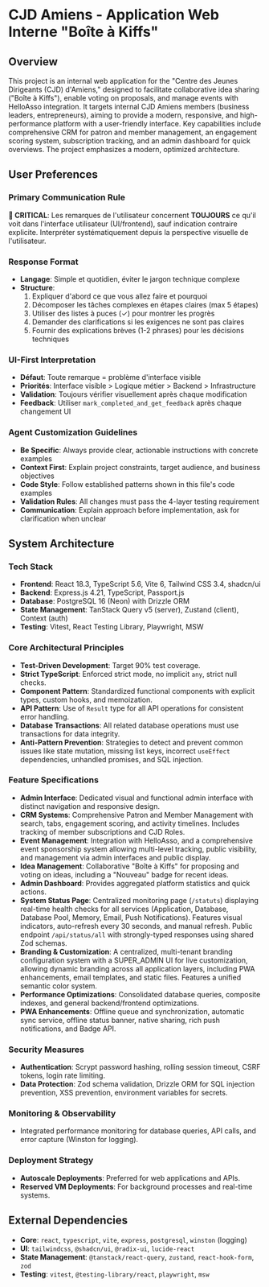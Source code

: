 # CJD Amiens - Application Web Interne "Boîte à Kiffs"

## Overview
This project is an internal web application for the "Centre des Jeunes Dirigeants (CJD) d'Amiens," designed to facilitate collaborative idea sharing ("Boîte à Kiffs"), enable voting on proposals, and manage events with HelloAsso integration. It targets internal CJD Amiens members (business leaders, entrepreneurs), aiming to provide a modern, responsive, and high-performance platform with a user-friendly interface. Key capabilities include comprehensive CRM for patron and member management, an engagement scoring system, subscription tracking, and an admin dashboard for quick overviews. The project emphasizes a modern, optimized architecture.

## User Preferences
### Primary Communication Rule
**🎯 CRITICAL**: Les remarques de l'utilisateur concernent **TOUJOURS** ce qu'il voit dans l'interface utilisateur (UI/frontend), sauf indication contraire explicite. Interpréter systématiquement depuis la perspective visuelle de l'utilisateur.

### Response Format
- **Langage**: Simple et quotidien, éviter le jargon technique complexe
- **Structure**:
  1. Expliquer d'abord ce que vous allez faire et pourquoi
  2. Décomposer les tâches complexes en étapes claires (max 5 étapes)
  3. Utiliser des listes à puces (✓) pour montrer les progrès
  4. Demander des clarifications si les exigences ne sont pas claires
  5. Fournir des explications brèves (1-2 phrases) pour les décisions techniques

### UI-First Interpretation
- **Défaut**: Toute remarque = problème d'interface visible
- **Priorités**: Interface visible > Logique métier > Backend > Infrastructure
- **Validation**: Toujours vérifier visuellement après chaque modification
- **Feedback**: Utiliser `mark_completed_and_get_feedback` après chaque changement UI

### Agent Customization Guidelines
- **Be Specific**: Always provide clear, actionable instructions with concrete examples
- **Context First**: Explain project constraints, target audience, and business objectives
- **Code Style**: Follow established patterns shown in this file's code examples
- **Validation Rules**: All changes must pass the 4-layer testing requirement
- **Communication**: Explain approach before implementation, ask for clarification when unclear

## System Architecture
### Tech Stack
- **Frontend**: React 18.3, TypeScript 5.6, Vite 6, Tailwind CSS 3.4, shadcn/ui
- **Backend**: Express.js 4.21, TypeScript, Passport.js
- **Database**: PostgreSQL 16 (Neon) with Drizzle ORM
- **State Management**: TanStack Query v5 (server), Zustand (client), Context (auth)
- **Testing**: Vitest, React Testing Library, Playwright, MSW

### Core Architectural Principles
- **Test-Driven Development**: Target 90% test coverage.
- **Strict TypeScript**: Enforced strict mode, no implicit `any`, strict null checks.
- **Component Pattern**: Standardized functional components with explicit types, custom hooks, and memoization.
- **API Pattern**: Use of `Result` type for all API operations for consistent error handling.
- **Database Transactions**: All related database operations must use transactions for data integrity.
- **Anti-Pattern Prevention**: Strategies to detect and prevent common issues like state mutation, missing list keys, incorrect `useEffect` dependencies, unhandled promises, and SQL injection.

### Feature Specifications
- **Admin Interface**: Dedicated visual and functional admin interface with distinct navigation and responsive design.
- **CRM Systems**: Comprehensive Patron and Member Management with search, tabs, engagement scoring, and activity timelines. Includes tracking of member subscriptions and CJD Roles.
- **Event Management**: Integration with HelloAsso, and a comprehensive event sponsorship system allowing multi-level tracking, public visibility, and management via admin interfaces and public display.
- **Idea Management**: Collaborative "Boîte à Kiffs" for proposing and voting on ideas, including a "Nouveau" badge for recent ideas.
- **Admin Dashboard**: Provides aggregated platform statistics and quick actions.
- **System Status Page**: Centralized monitoring page (`/statuts`) displaying real-time health checks for all services (Application, Database, Database Pool, Memory, Email, Push Notifications). Features visual indicators, auto-refresh every 30 seconds, and manual refresh. Public endpoint `/api/status/all` with strongly-typed responses using shared Zod schemas.
- **Branding & Customization**: A centralized, multi-tenant branding configuration system with a SUPER_ADMIN UI for live customization, allowing dynamic branding across all application layers, including PWA enhancements, email templates, and static files. Features a unified semantic color system.
- **Performance Optimizations**: Consolidated database queries, composite indexes, and general backend/frontend optimizations.
- **PWA Enhancements**: Offline queue and synchronization, automatic sync service, offline status banner, native sharing, rich push notifications, and Badge API.

### Security Measures
- **Authentication**: Scrypt password hashing, rolling session timeout, CSRF tokens, login rate limiting.
- **Data Protection**: Zod schema validation, Drizzle ORM for SQL injection prevention, XSS prevention, environment variables for secrets.

### Monitoring & Observability
- Integrated performance monitoring for database queries, API calls, and error capture (Winston for logging).

### Deployment Strategy
- **Autoscale Deployments**: Preferred for web applications and APIs.
- **Reserved VM Deployments**: For background processes and real-time systems.

## External Dependencies
- **Core**: `react`, `typescript`, `vite`, `express`, `postgresql`, `winston` (logging)
- **UI**: `tailwindcss`, `@shadcn/ui`, `@radix-ui`, `lucide-react`
- **State Management**: `@tanstack/react-query`, `zustand`, `react-hook-form`, `zod`
- **Testing**: `vitest`, `@testing-library/react`, `playwright`, `msw`